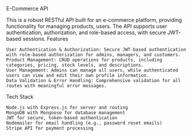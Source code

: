 E-Commerce API

This is a robust RESTful API built for an e-commerce platform, providing functionality for managing products, users. The API supports user authentication, authorization, and role-based access, with secure JWT-based sessions.
Features

    User Authentication & Authorization: Secure JWT-based authentication with role-based authorization for admins, managers, and customers.
    Product Management: CRUD operations for products, including categories, pricing, stock levels, and descriptions.
    User Management: Admins can manage all users, while authenticated users can view and edit their own profile information.
    Data Validation & Error Handling: Comprehensive validation for all routes with meaningful error messages.

Tech Stack

    Node.js with Express.js for server and routing
    MongoDB with Mongoose for database management
    JWT for secure, token-based authentication
    Nodemailer for email handling (e.g., password reset emails)
    Stripe API for payment processing
